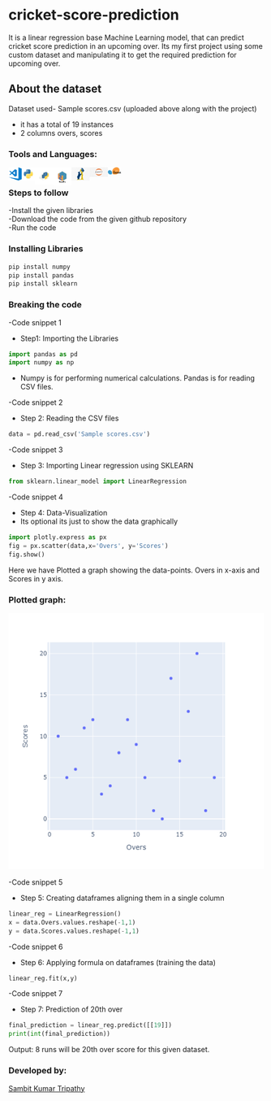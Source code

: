 # cricket-score-prediction
It is a linear regression base Machine Learning model, that can predict cricket score prediction in an upcoming over. 
Its my first project using some custom dataset and manipulating it to get the required prediction for upcoming over.

## About the dataset
Dataset used- Sample scores.csv (uploaded above along with the project)
* it has a total of 19 instances 
* 2 columns overs, scores

### Tools and Languages:
<img align="left" alt="VS Code" width="26px" src="vscode.png" />
<img align="left" alt="Python" width="26px" src="python.png" />
<img align="left" alt="pip" width="36px" height="34px" src="pip.png" />
<img align="left" alt="numpy" width="36px" src="numpy.png" />
<img align="left" alt="pandas" width="36px" src="pandas.png" />
<img align="left" alt="jupyter" width="36px" src="jupyter.png" />
<img align="left" alt="scikit learn" width="26px" src="Scikit_learn.png" />
<br>

### Steps to follow
-Install the given libraries<br>
-Download the code from the given github repository<br>
-Run the code<br>

### Installing Libraries

```cmd
pip install numpy
pip install pandas
pip install sklearn
```

### Breaking the code

-Code snippet 1<br>
* Step1: Importing the Libraries
```python
import pandas as pd
import numpy as np
```
* Numpy is for performing numerical calculations. Pandas is for reading CSV files.

-Code snippet 2<br>
* Step 2: Reading the CSV files
```python
data = pd.read_csv('Sample scores.csv')
```


-Code snippet 3<br>
* Step 3: Importing Linear regression using SKLEARN 
```python
from sklearn.linear_model import LinearRegression
```

-Code snippet 4<br>
* Step 4: Data-Visualization<br>
* Its optional its just to show the data graphically
```python
import plotly.express as px
fig = px.scatter(data,x='Overs', y='Scores')
fig.show()
```
Here we have Plotted a graph showing the data-points. Overs in x-axis and Scores in y axis.

### Plotted graph:
<img alt="Linear Regression graph" src="newplot.png" />

-Code snippet 5<br>
* Step 5: Creating dataframes aligning them in a single column
```python
linear_reg = LinearRegression()
x = data.Overs.values.reshape(-1,1)
y = data.Scores.values.reshape(-1,1)
```

-Code snippet 6<br>
* Step 6: Applying formula on dataframes (training the data)
```python
linear_reg.fit(x,y)
```

-Code snippet 7<br>
* Step 7: Prediction of 20th over
```python
final_prediction = linear_reg.predict([[19]])
print(int(final_prediction))
```

Output: 8 runs will be 20th over score for this given dataset. 

### Developed by:
<a href="https://github.com/sambit221">Sambit Kumar Tripathy</a>
